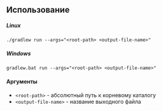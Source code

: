 ## Использование

##### Linux 
`./gradlew run --args="<root-path> <output-file-name>"`

##### Windows

`gradlew.bat run --args="<root-path> <output-file-name>"`

#### Аргументы

- `<root-path>` - абсолютный путь к корневому каталогу
- `<output-file-name>` - название выходного файла
